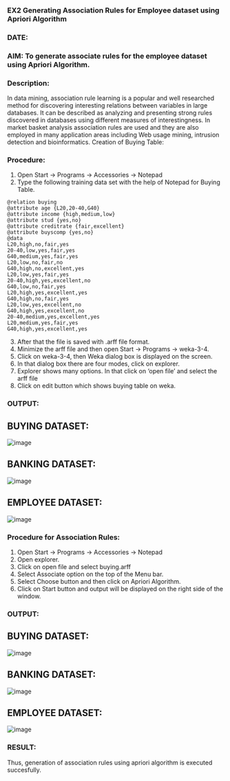 ### EX2 Generating Association Rules for Employee dataset using Apriori Algorithm
### DATE: 
### AIM: To generate associate rules for the employee dataset using Apriori Algorithm.
### Description:
In data mining, association rule learning is a popular and well researched method for discovering interesting
relations between variables in large databases. It can be described as analyzing and presenting strong rules discovered
in databases using different measures of interestingness. In market basket analysis association rules are used and they
are also employed in many application areas including Web usage mining, intrusion detection and bioinformatics.
Creation of Buying Table:
### Procedure:
1) Open Start -> Programs -> Accessories -> Notepad
2) Type the following training data set with the help of Notepad for Buying Table.

```
@relation buying
@attribute age {L20,20-40,G40}
@attribute income {high,medium,low}
@attribute stud {yes,no}
@attribute creditrate {fair,excellent}
@attribute buyscomp {yes,no}
@data
L20,high,no,fair,yes
20-40,low,yes,fair,yes
G40,medium,yes,fair,yes
L20,low,no,fair,no
G40,high,no,excellent,yes
L20,low,yes,fair,yes
20-40,high,yes,excellent,no
G40,low,no,fair,yes
L20,high,yes,excellent,yes
G40,high,no,fair,yes
L20,low,yes,excellent,no
G40,high,yes,excellent,no
20-40,medium,yes,excellent,yes
L20,medium,yes,fair,yes
G40,high,yes,excellent,yes
```
3) After that the file is saved with .arff file format.
4) Minimize the arff file and then open Start -> Programs -> weka-3-4.
5) Click on weka-3-4, then Weka dialog box is displayed on the screen.
6) In that dialog box there are four modes, click on explorer.
7) Explorer shows many options. In that click on ‘open file’ and select the arff file
8) Click on edit button which shows buying table on weka.
### OUTPUT:
## BUYING DATASET:
![image](https://github.com/VarshaAjith1110/WDM_EXP2/assets/94222288/7ccc9354-a3df-4985-9537-4776a7b61150)

## BANKING DATASET:
![image](https://github.com/VarshaAjith1110/WDM_EXP2/assets/94222288/bba75837-2291-448a-be5c-7827b31e123f)

## EMPLOYEE DATASET:
![image](https://github.com/VarshaAjith1110/WDM_EXP2/assets/94222288/c1beadb1-177e-4dd1-ab83-35834047eaad)

### Procedure for Association Rules:
1) Open Start -> Programs -> Accessories -> Notepad
2) Open explorer.
3) Click on open file and select buying.arff
4) Select Associate option on the top of the Menu bar.
5) Select Choose button and then click on Apriori Algorithm.
6) Click on Start button and output will be displayed on the right side of the window.

### OUTPUT:
## BUYING DATASET:
![image](https://github.com/VarshaAjith1110/WDM_EXP2/assets/94222288/74c7861d-5f8c-49f2-bb8e-dbe52b4c8ffc)

## BANKING DATASET:
![image](https://github.com/VarshaAjith1110/WDM_EXP2/assets/94222288/36da3dbf-ae77-4e6f-b159-99f5c2cf7736)
## EMPLOYEE DATASET:
![image](https://github.com/VarshaAjith1110/WDM_EXP2/assets/94222288/9a1e0239-552e-44b6-abdc-aa5326cf8c39)


### RESULT: 
Thus, generation of association rules using apriori algorithm is executed succesfully.
